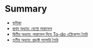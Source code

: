 # Summary

* [ভূমিকা](README.md)
* [প্রথম অধ্যায়: হেল্লো লারাভেল](hello-laravel.md)
* [দ্বিতীয় অধ্যায়: লারাভেল দিয়ে To-do এপ্লিকেশন তৈরি](to-app.md)
* [তৃতীয় অধ্যায়: প্রডাক্ট গ্যালারি তৈরি](product-gallery.md)
